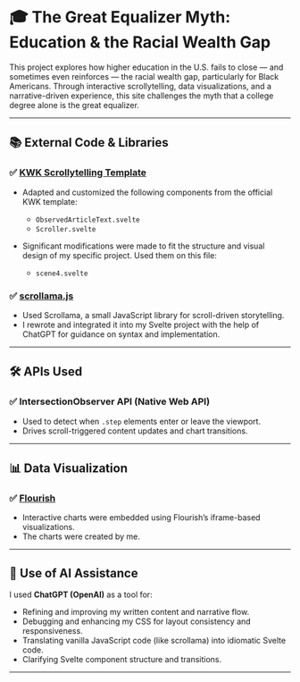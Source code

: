 # 🎓 The Great Equalizer Myth: Education & the Racial Wealth Gap

This project explores how higher education in the U.S. fails to close — and sometimes even reinforces — the racial wealth gap, particularly for Black Americans. Through interactive scrollytelling, data visualizations, and a narrative-driven experience, this site challenges the myth that a college degree alone is the great equalizer.

---

## 📚 External Code & Libraries

### ✅ [KWK Scrollytelling Template](https://github.com/KnowledgeWorks-KW/scrollytelling-template)

* Adapted and customized the following components from the official KWK template:

  * `ObservedArticleText.svelte`
  * `Scroller.svelte`
* Significant modifications were made to fit the structure and visual design of my specific project.
Used them on this file:
  * `scene4.svelte`

### ✅ [scrollama.js](https://github.com/russellsamora/scrollama)

* Used Scrollama, a small JavaScript library for scroll-driven storytelling.
* I rewrote and integrated it into my Svelte project with the help of ChatGPT for guidance on syntax and implementation.

---

## 🛠️ APIs Used

### ✅ IntersectionObserver API (Native Web API)

* Used to detect when `.step` elements enter or leave the viewport.
* Drives scroll-triggered content updates and chart transitions.

---

## 📊 Data Visualization

### ✅ [Flourish](https://flourish.studio/)

* Interactive charts were embedded using Flourish’s iframe-based visualizations.
* The charts were created by me.

---

## 💬 Use of AI Assistance

I used **ChatGPT (OpenAI)** as a tool for:

* Refining and improving my written content and narrative flow.
* Debugging and enhancing my CSS for layout consistency and responsiveness.
* Translating vanilla JavaScript code (like scrollama) into idiomatic Svelte code.
* Clarifying Svelte component structure and transitions.

---
